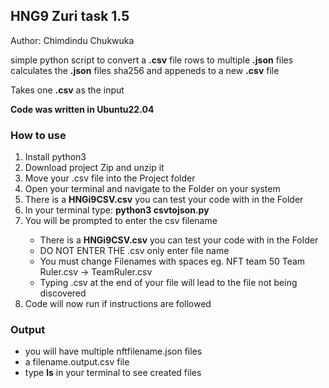 <h2>HNG9 Zuri task 1.5</h2>
<p>Author: Chimdindu Chukwuka</p>

<p>simple python script to convert a <b>.csv</b> file rows to multiple <b>.json</b> files
calculates the <b>.json</b> files sha256 and appeneds to a new <b>.csv</b> file</p>
<p>Takes one <b>.csv</b> as the input</p>

<p><b>Code was written in Ubuntu22.04</b></p>

<h3>How to use</h3>
<ol>
<li>Install python3</li>
<li>Download project Zip and unzip it</li>
<li>Move your .csv file into the Project folder</li>
<li>Open your terminal and navigate to the Folder on your system</li>
<li>There is a <b>HNGi9CSV.csv</b> you can test your code with in the Folder</li>
<li>In your terminal type: <b>python3 csvtojson.py</b></li>
<li>You will be prompted to enter the csv filename</li>
<ul>
<li>There is a <b>HNGi9CSV.csv</b> you can test your code with in the Folder</li>
<li>DO NOT ENTER THE .csv only enter file name</li>
<li>You must change Filenames with spaces eg. NFT team 50 Team Ruler.csv -> TeamRuler.csv</li>
<li>Typing .csv at the end of your file will lead to the file not being discovered</li>
</ul>
<li>Code will now run if instructions are followed </li>
</ol>

<h3>Output</h3>
<ul>
<li>you will have multiple nftfilename.json files</li>
<li>a filename.output.csv file</li>
<li>type <b>ls</b> in your terminal to see created files
</ul>
